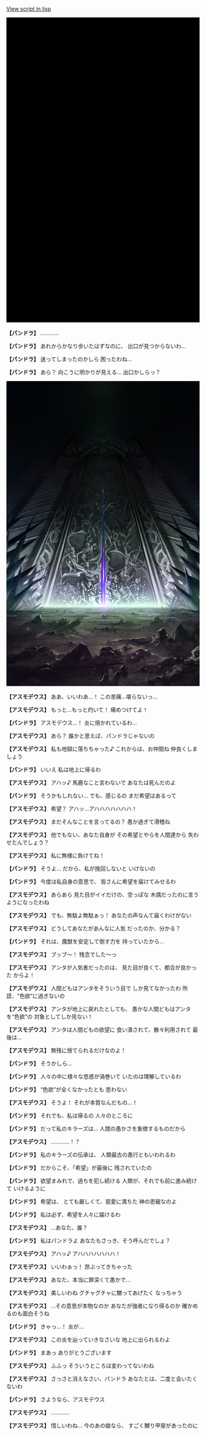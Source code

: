 [View script in lisp](../scripts/202209940.txt)

![bg_black.png](../images/backgrounds/bg_black.png)

**【パンドラ】**
…………

**【パンドラ】**
あれからかなり歩いたはずなのに、
出口が見つからないわ…

**【パンドラ】**
迷ってしまったのかしら
困ったわね…

**【パンドラ】**
あら？
向こうに明かりが見える…
出口かしらっ？

![hell_gate.png](../images/backgrounds/hell_gate.png)

**【アスモデウス】**
ああ、いいわあ…！
この苦痛…堪らないっ…

**【アスモデウス】**
もっと…もっと灼いて！
痛めつけてよ！

**【パンドラ】**
アスモデウス…！
炎に焼かれているわ…

**【アスモデウス】**
あら？
誰かと思えば、パンドラじゃないの

**【アスモデウス】**
私も地獄に落ちちゃった♪
これからは、お仲間ね
仲良くしましょう

**【パンドラ】**
いいえ
私は地上に帰るわ

**【アスモデウス】**
アハッ♪
馬鹿なこと言わないで
あなたは死んだのよ

**【パンドラ】**
そうかもしれない…
でも、感じるの
まだ希望はあるって

**【アスモデウス】**
希望？
アハッ…アハハハハハハハ！

**【アスモデウス】**
まだそんなことを言ってるの？
愚か過ぎて滑稽ね

**【アスモデウス】**
他でもない、あなた自身が
その希望とやらを人間達から
失わせたんでしょう？

**【アスモデウス】**
私に無様に負けてね！

**【パンドラ】**
そうよ…
だから、私が挽回しないと
いけないの

**【パンドラ】**
今度は私自身の意思で、
皆さんに希望を届けてみせるわ

**【アスモデウス】**
あらあら
見た目がイイだけの、空っぽな
木偶だったのに言うようになったわね

**【アスモデウス】**
でも、無駄よ無駄ぁっ！
あなたの声なんて届くわけがない

**【アスモデウス】**
どうしてあなたがあんなに人気
だったのか、分かる？

**【パンドラ】**
それは、魔獣を安定して倒す力を
持っていたから…

**【アスモデウス】**
ブッブ～！
残念でした～っ

**【アスモデウス】**
アンタが人気者だったのは、
見た目が良くて、都合が良かった
からよ！

**【アスモデウス】**
人間どもはアンタをそういう目で
しか見てなかったわ
所詮、“色欲”に過ぎないの

**【アスモデウス】**
アンタが地上に戻れたとしても、
愚かな人間どもはアンタを“色欲”の
対象としてしか見ない！

**【アスモデウス】**
アンタは人間どもの欲望に
食い潰されて、散々利用されて
最後は…

**【アスモデウス】**
無残に捨てられるだけなのよ！

**【パンドラ】**
そうかしら…

**【パンドラ】**
人々の中に様々な思惑が渦巻いて
いたのは理解しているわ

**【パンドラ】**
“色欲”が全くなかったとも
思わない

**【アスモデウス】**
そうよ！
それが本質なんだもの…！

**【パンドラ】**
それでも、私は帰るの
人々のところに

**【パンドラ】**
だって私のキラーズは…
人間の愚かさを象徴するものだから

**【アスモデウス】**
…………！？

**【パンドラ】**
私のキラーズの伝承は、
人類最古の愚行ともいわれるわ

**【パンドラ】**
だからこそ、「希望」が最後に
残されていたの

**【パンドラ】**
欲望まみれで、過ちを犯し続ける
人類が、それでも前に進み続けて
いけるように

**【パンドラ】**
希望は、
とても厳しくて、慈愛に満ちた
神の恩寵なのよ

**【パンドラ】**
私は必ず、希望を人々に届けるわ

**【アスモデウス】**
…あなた、誰？

**【パンドラ】**
私はパンドラよ
あなたもさっき、そう呼んだでしょ？

**【アスモデウス】**
アハッ♪
アハハハハハハハ！

**【アスモデウス】**
いいわぁっ！
昂ぶってきちゃった

**【アスモデウス】**
あなた、本当に罪深くて愚かで…

**【アスモデウス】**
美しいわね
グチャグチャに嬲ってあげたく
なっちゃう

**【アスモデウス】**
…その意思が本物なのか
あなたが強者になり得るのか
確かめるのも面白そうね

**【パンドラ】**
きゃっ…！
炎が…

**【アスモデウス】**
この炎を辿っていきなさいな
地上に出られるわよ

**【パンドラ】**
まあっ
ありがとうございます

**【アスモデウス】**
ふふっ
そういうところは変わってないわね

**【アスモデウス】**
さっさと消えなさい、パンドラ
あなたとは、二度と会いたくないわ

**【パンドラ】**
さようなら、アスモデウス

**【アスモデウス】**
…………

**【アスモデウス】**
惜しいわね…
今のあの娘なら、
すごく嬲り甲斐があったのに
